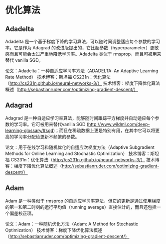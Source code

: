 # 优化算法

## Adadelta

Adadelta 是一个基于梯度下降的学习算法，可以随时间调整适应每个参数的学习率。它是作为 Adagrad 的改进版提出的，它比超参数（hyperparameter）更敏感而且可能会太过严重地降低学习率。Adadelta 类似于 rmsprop，而且可被用来替代 vanilla SGD。

论文：Adadelta：一种自适应学习率方法（ADADELTA: An Adaptive Learning Rate Method）
技术博客：斯坦福 CS231n：优化算法（http://cs231n.github.io/neural-networks-3/）
技术博客：梯度下降优化算法概述（http://sebastianruder.com/optimizing-gradient-descent/）

## Adagrad

Adagrad 是一种自适应学习率算法，能够随时间跟踪平方梯度并自动适应每个参数的学习率。它可被用来替代vanilla SGD (http://www.wildml.com/deep-learning-glossary/#sgd)；而且在稀疏数据上更是特别有用，在其中它可以将更高的学习率分配给更新不频繁的参数。

论文：用于在线学习和随机优化的自适应次梯度方法（Adaptive Subgradient Methods for Online Learning and Stochastic Optimization）
技术博客：斯坦福 CS231n：优化算法（http://cs231n.github.io/neural-networks-3/）
技术博客：梯度下降优化算法概述（http://sebastianruder.com/optimizing-gradient-descent/）

## Adam

Adam 是一种类似于 rmsprop 的自适应学习率算法，但它的更新是通过使用梯度的第一和第二时刻的运行平均值（running average）直接估计的，而且还包括一个偏差校正项。

论文：Adam：一种随机优化方法（Adam: A Method for Stochastic Optimization）
技术博客：梯度下降优化算法概述（http://sebastianruder.com/optimizing-gradient-descent/）

